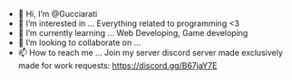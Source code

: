 - 👋 Hi, I’m @Gucciarati
- 👀 I’m interested in ... Everything related to programming <3
- 🌱 I’m currently learning ... Web Developing, Game developing
- 💞️ I’m looking to collaborate on ...
- 📫 How to reach me ... Join my server discord server made exclusively made for work requests: https://discord.gg/B67jaY7E

<!---
Gucciarati/Gucciarati is a ✨ special ✨ repository because its `README.md` (this file) appears on your GitHub profile.
You can click the Preview link to take a look at your changes.
--->

